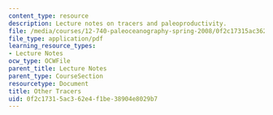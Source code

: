 ```yaml
---
content_type: resource
description: Lecture notes on tracers and paleoproductivity.
file: /media/courses/12-740-paleoceanography-spring-2008/0f2c17315ac362e4f1be38904e8029b7_lec15.pdf
file_type: application/pdf
learning_resource_types:
- Lecture Notes
ocw_type: OCWFile
parent_title: Lecture Notes
parent_type: CourseSection
resourcetype: Document
title: Other Tracers
uid: 0f2c1731-5ac3-62e4-f1be-38904e8029b7
---
```

